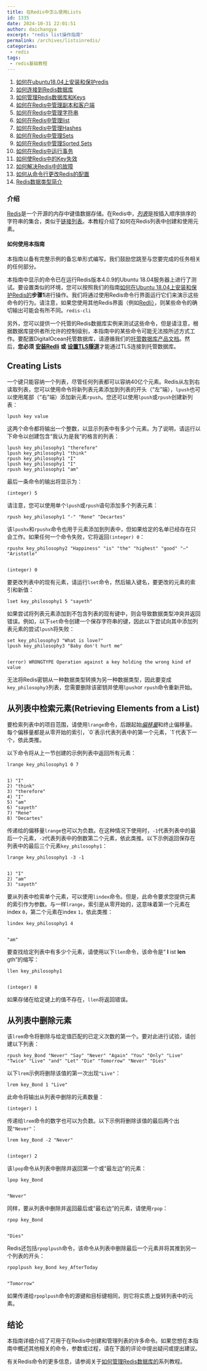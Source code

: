 ```yaml
---
title: 在Redis中怎么使用Lists
id: 1335
date: 2024-10-31 22:01:51
author: daichangya
excerpt: "redis list操作指南"
permalink: /archives/listsinredis/
categories:
 - redis
tags: 
 - redis基础教程
---
```


1. [如何在ubuntu18.04上安装和保护redis](https://blog.jsdiff.com/archives/%E5%A6%82%E4%BD%95%E5%9C%A8ubuntu1804%E4%B8%8A%E5%AE%89%E8%A3%85%E5%92%8C%E4%BF%9D%E6%8A%A4redis)
2. [如何连接到Redis数据库](https://blog.jsdiff.com/archives/howtoconnecttoaredisdatabase)
3. [如何管理Redis数据库和Keys](https://blog.jsdiff.com/archives/howtomanageredisdatabasesandkeys)
4. [如何在Redis中管理副本和客户端](https://blog.jsdiff.com/archives/%E5%A6%82%E4%BD%95%E5%9C%A8redis%E4%B8%AD%E7%AE%A1%E7%90%86%E5%89%AF%E6%9C%AC%E5%92%8C%E5%AE%A2%E6%88%B7%E7%AB%AF)
5. [如何在Redis中管理字符串](https://blog.jsdiff.com/archives/%E5%A6%82%E4%BD%95%E5%9C%A8redis%E4%B8%AD%E7%AE%A1%E7%90%86%E5%AD%97%E7%AC%A6%E4%B8%B2)
6. [如何在Redis中管理list](https://blog.jsdiff.com/archives/listsinredis)
7. [如何在Redis中管理Hashes](https://blog.jsdiff.com/archives/%E5%A6%82%E4%BD%95%E5%9C%A8redis%E4%B8%AD%E7%AE%A1%E7%90%86hashes)
8. [如何在Redis中管理Sets](https://blog.jsdiff.com/archives/%E5%A6%82%E4%BD%95%E5%9C%A8redis%E4%B8%AD%E7%AE%A1%E7%90%86sets)
9. [如何在Redis中管理Sorted Sets](https://blog.jsdiff.com/archives/howtomanagesortedsetsinredis)
10. [如何在Redis中运行事务](https://blog.jsdiff.com/archives/%E5%A6%82%E4%BD%95%E5%9C%A8redis%E4%B8%AD%E8%BF%90%E8%A1%8C%E4%BA%8B%E5%8A%A1)
11. [如何使Redis中的Key失效](https://blog.jsdiff.com/archives/%E5%A6%82%E4%BD%95%E4%BD%BFredis%E4%B8%AD%E7%9A%84keys%E5%A4%B1%E6%95%88)
12. [如何解决Redis中的故障](https://blog.jsdiff.com/archives/%E5%A6%82%E4%BD%95%E8%A7%A3%E5%86%B3redis%E4%B8%AD%E7%9A%84%E9%97%AE%E9%A2%98)
13. [如何从命令行更改Redis的配置](https://blog.jsdiff.com/archives/%E5%A6%82%E4%BD%95%E4%BB%8E%E5%91%BD%E4%BB%A4%E8%A1%8C%E6%9B%B4%E6%94%B9redis%E7%9A%84%E9%85%8D%E7%BD%AE)
14. [Redis数据类型简介](https://blog.jsdiff.com/archives/redis%E6%95%B0%E6%8D%AE%E7%B1%BB%E5%9E%8B%E7%AE%80%E4%BB%8B)

### 介绍

[Redis](https://redis.io/)是一个开源的内存中键值数据存储。在Redis中，[_列表_](https://redis.io/topics/data-types#lists)是按插入顺序排序的字符串的集合，类似于[链接列表](https://en.wikipedia.org/wiki/Linked_list)。本教程介绍了如何在Redis列表中创建和使用元素。

#### 如何使用本指南

本指南以备有完整示例的备忘单形式编写。我们鼓励您跳至与您要完成的任务相关的任何部分。

本指南中显示的命令已在运行Redis版本4.0.9的Ubuntu 18.04服务器上进行了测试。要设置类似的环境，您可以按照我们的指南[如何在Ubuntu 18.04上安装和保护Redis的](https://blog.jsdiff.com/archives/%E5%A6%82%E4%BD%95%E5%9C%A8ubuntu1804%E4%B8%8A%E5%AE%89%E8%A3%85%E5%92%8C%E4%BF%9D%E6%8A%A4redis)**步骤1**进行操作。我们将通过使用Redis命令行界面运行它们来演示这些命令的行为。请注意，如果您使用其他Redis界面（例如[Redli）](https://github.com/IBM-Cloud/redli)，则某些命令的确切输出可能会有所不同。[](https://blog.jsdiff.com/archives/%E5%A6%82%E4%BD%95%E5%9C%A8ubuntu1804%E4%B8%8A%E5%AE%89%E8%A3%85%E5%92%8C%E4%BF%9D%E6%8A%A4redis)`redis-cli`[](https://github.com/IBM-Cloud/redli)

另外，您可以提供一个托管的Redis数据库实例来测试这些命令，但是请注意，根据数据库提供者所允许的控制级别，本指南中的某些命令可能无法按所述方式工作。要配置DigitalOcean托管数据库，请遵循我们的[托管数据库产品文档](https://www.digitalocean.com/docs/databases/redis/quickstart/)。然后，**您必须** [**安装Redli**](https://blog.jsdiff.com/archives/howtoconnecttoaredisdatabase) **或** [**设置TLS隧道**](https://www.digitalocean.com/community/tutorials/how-to-connect-to-managed-redis-over-tls-with-stunnel-and-redis-cli)才能通过TLS连接到托管数据库。

Creating Lists
----

一个键只能容纳一个列表，尽管任何列表都可以容纳40亿个元素。Redis从左到右读取列表，您可以使用命令将新列表元素添加到列表的开头（“左”端），`lpush`也可以使用尾部（“右”端）添加新元素`rpush`。您还可以使用`lpush`或`rpush`创建新列表：

    lpush key value
    

这两个命令都将输出一个整数，以显示列表中有多少个元素。为了说明，请运行以下命令以创建包含“我认为是我”的​​格言的列表：

    lpush key_philosophy1 "therefore"
    lpush key_philosophy1 "think"
    rpush key_philosophy1 "I"
    lpush key_philosophy1 "I"
    rpush key_philosophy1 "am"
    

最后一条命令的输出将显示为：

    (integer) 5
    

请注意，您可以使用单个`lpush`或`rpush`语句添加多个列表元素：

    rpush key_philosophy1 "-" "Rene" "Decartes"
    

该`lpushx`和`rpushx`命令也用于元素添加到列表中，但如果给定的名单已经存在只会工作。如果任何一个命令失败，它将返回`(integer) 0`：

    rpushx key_philosophy2 "Happiness" "is" "the" "highest" "good" "–" "Aristotle"
    

    (integer) 0
    

要更改列表中的现有元素，请运行`lset`命令，然后输入键名，要更改的元素的索引和新值：

    lset key_philosophy1 5 "sayeth"
    

如果尝试将列表元素添加到不包含列表的现有键中，则会导致数据类型冲突并返回错误。例如，以下`set`命令创建一个保存字符串的键，因此以下尝试向其中添加列表元素的尝试`lpush`将失败：

    set key_philosophy3 "What is love?"
    lpush key_philosophy3 "Baby don't hurt me"
    

    (error) WRONGTYPE Operation against a key holding the wrong kind of value
    

无法将Redis密钥从一种数据类型转换为另一种数据类型，因此要变成`key_philosophy3`列表，您需要删除该密钥并使用`lpush`or `rpush`命令重新开始。

从列表中检索元素(Retrieving Elements from a List)
--------

要检索列表中的项目范围，请使用`lrange`命令，后跟起始[_偏移量_](https://en.wikipedia.org/wiki/Offset_(computer_science))和终止偏移量。每个偏移量都是从零开始的索引，`0`表示代表列表中的第一个元素，`1`代表下一个，依此类推。

以下命令将从上一节创建的示例列表中返回所有元素：

    lrange key_philosophy1 0 7
    

    1) "I"
    2) "think"
    3) "therefore"
    4) "I"
    5) "am"
    6) "sayeth"
    7) "Rene"
    8) "Decartes"
    

传递给的偏移量`lrange`也可以为负数。在这种情况下使用时，`-1`代表列表中的最后一个元素，`-2`代表列表中的倒数第二个元素，依此类推。以下示例返回保存在列表中的最后三个元素`key_philosophy1`：

    lrange key_philosophy1 -3 -1
    

    1) "I"
    2) "am"
    3) "sayeth"
    

要从列表中检索单个元素，可以使用`lindex`命令。但是，此命令要求您提供元素的索引作为参数。与一样`lrange`，索引是从零开始的，这意味着第一个元素在index `0`，第二个元素在index `1`，依此类推：

    lindex key_philosophy1 4
    

    "am"
    

要查找给定列表中有多少个元素，请使用以下`llen`命令，该命令是“ **l** ist **len** gth”的缩写：

    llen key_philosophy1
    

    (integer) 8
    

如果存储在给定键上的值不存在，`llen`将返回错误。

从列表中删除元素
--------

该`lrem`命令将删除与给定值匹配的已定义次数的第一个。要对此进行试验，请创建以下列表：

    rpush key_Bond "Never" "Say" "Never" "Again" "You" "Only" "Live" "Twice" "Live" "and" "Let" "Die" "Tomorrow" "Never" "Dies"
    

以下`lrem`示例将删除该值的第一次出现`"Live"`：

    lrem key_Bond 1 "Live"
    

此命令将输出从列表中删除的元素数量：

    (integer) 1
    

传递给`lrem`命令的数字也可以为负数。以下示例将删除该值的最后两个出现`"Never"`：

    lrem key_Bond -2 "Never"
    

    (integer) 2
    

该`lpop`命令从列表中删除并返回第一个或“最左边”的元素：

    lpop key_Bond
    

    "Never"
    

同样，要从列表中删除并返回最后或“最右边”的元素，请使用`rpop`：

    rpop key_Bond
    

    "Dies"
    

Redis还包括`rpoplpush`命令，该命令从列表中删除最后一个元素并将其推到另一个列表的开头：

    rpoplpush key_Bond key_AfterToday
    

    "Tomorrow"
    

如果传递给`rpoplpush`命令的源键和目标键相同，则它将实质上旋转列表中的元素。

结论
--

本指南详细介绍了可用于在Redis中创建和管理列表的许多命令。如果您想在本指南中概述其他相关的命令，参数或过程，请在下面的评论中提出疑问或提出建议。

有关Redis命令的更多信息，请参阅关于[如何管理Redis数据库的](https://blog.jsdiff.com/archives/%E5%A6%82%E4%BD%95%E4%BD%BF%E7%94%A8redis%E6%95%B0%E6%8D%AE%E5%BA%93)系列教程。